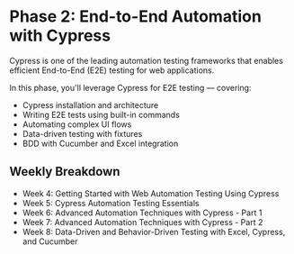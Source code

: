 # Phase 2: End-to-End Automation with Cypress

Cypress is one of the leading automation testing frameworks that enables efficient End-to-End (E2E) testing for web applications.

In this phase, you'll leverage Cypress for E2E testing — covering:

- Cypress installation and architecture
- Writing E2E tests using built-in commands
- Automating complex UI flows
- Data-driven testing with fixtures
- BDD with Cucumber and Excel integration

## Weekly Breakdown

- Week 4: Getting Started with Web Automation Testing Using Cypress
- Week 5: Cypress Automation Testing Essentials
- Week 6: Advanced Automation Techniques with Cypress - Part 1
- Week 7: Advanced Automation Techniques with Cypress - Part 2
- Week 8: Data-Driven and Behavior-Driven Testing with Excel, Cypress, and Cucumber
